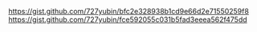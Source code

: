 https://gist.github.com/727yubin/bfc2e328938b1cd9e66d2e71550259f8
https://gist.github.com/727yubin/fce592055c031b5fad3eeea562f475dd
